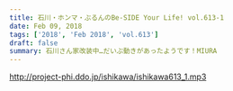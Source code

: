 ```yaml
---
title: 石川・ホンマ・ぶるんのBe-SIDE Your Life! vol.613-1
date: Feb 09, 2018
tags: ['2018', 'Feb 2018', 'vol.613']
draft: false
summary: 石川さん家改装中…だいぶ動きがあったようです！MIURA
---
```


http://project-phi.ddo.jp/ishikawa/ishikawa613_1.mp3
